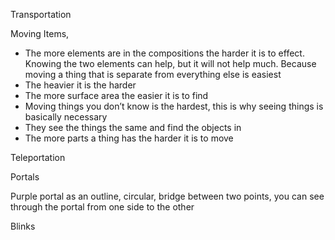 Transportation

Moving Items,

* The more elements are in the compositions the harder it is to effect. Knowing the two elements can help, but it will not help much. Because moving a thing that is separate from everything else is easiest 
* The heavier it is the harder
* The more surface area the easier it is to find
* Moving things you don’t know is the hardest, this is why seeing things is basically necessary 
* They see the things the same and find the objects in 
* The more parts a thing has the harder it is to move

	

Teleportation

Portals

Purple portal as an outline, circular, bridge between two points, you can see through the portal from one side to the other

Blinks


